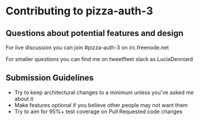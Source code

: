 # Contributing to pizza-auth-3

## Questions about potential features and design

For live discussion you can join #pizza-auth-3 on irc.freenode.net

For smaller questions you can find me on tweetfleet slack as LuciaDenniard

## Submission Guidelines

* Try to keep architectural changes to a minimum unless you've asked me about it
* Make features optional if you believe other people may not want them
* Try to aim for 95%+ test coverage on Pull Requested code changes
